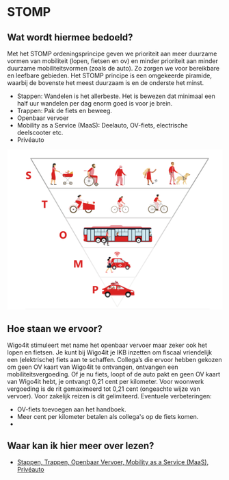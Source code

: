 # STOMP

## Wat wordt hiermee bedoeld?
Met het STOMP ordeningsprincipe geven we prioriteit aan meer duurzame vormen van mobiliteit (lopen, fietsen en ov) en minder prioriteit aan minder duurzame mobiliteitsvormen (zoals de auto). Zo zorgen we voor bereikbare en leefbare gebieden.
Het STOMP principe is een omgekeerde piramide, waarbij de bovenste het meest duurzaam is en de onderste het minst.

- Stappen: Wandelen is het allerbeste. Het is bewezen dat minimaal een half uur wandelen per dag enorm goed is voor je brein.
- Trappen: Pak de fiets en beweeg.
- Openbaar vervoer
- Mobility as a Service (MaaS): Deelauto, OV-fiets, electrische deelscooter etc.
- Privéauto

![alt text](wiki/stomp.png)

## Hoe staan we ervoor?
Wigo4it stimuleert met name het openbaar vervoer maar zeker ook het lopen en fietsen. Je kunt bij Wigo4it je IKB inzetten om fiscaal vriendelijk een (elektrische) fiets aan te schaffen.
Collega’s die ervoor hebben gekozen om geen OV kaart van Wigo4it te ontvangen, ontvangen een mobiliteitsvergoeding. Of je nu fiets, loopt of de auto pakt en geen OV kaart van Wigo4it hebt, je ontvangt 0,21 cent per kilometer.
Voor woonwerk vergoeding is de rit gemaximeerd tot 0,21 cent (ongeachte wijze van vervoer). Voor zakelijk reizen is dit gelimiteerd. Eventuele verbeteringen:

- OV-fiets toevoegen aan het handboek.
- Meer cent per kilometer betalen als collega's op de fiets komen.
- 

## Waar kan ik hier meer over lezen?
- [Stappen, Trappen, Openbaar Vervoer, Mobility as a Service (MaaS), Privéauto](https://www.wegenwiki.nl/STOMP#:~:text=Het%20STOMP%20principe%20is%20een,en%20ten%20slotte%20de%20Priv%C3%A9auto.)
